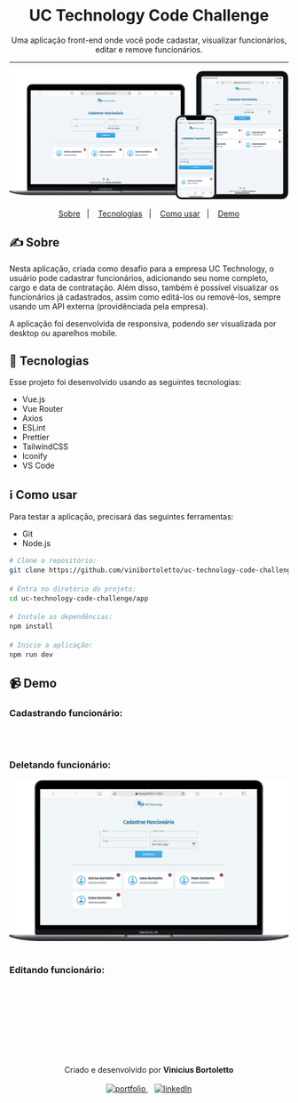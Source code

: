 <div align="center">
  <h1>UC Technology Code Challenge</h1>
  Uma aplicação front-end onde você pode cadastar, visualizar funcionários, editar e remove funcionários. 
</div>

<hr />

<p align="center">
  <img alt="website mockup" src="./app/src/assets/readme/mockup.png" />    
</p>

<p align="center">
  <a href="#writing_hand-sobre">Sobre</a>&nbsp;&nbsp;&nbsp;|&nbsp;&nbsp;&nbsp;
  <a href="#rocket-tecnologias">Tecnologias</a>&nbsp;&nbsp;&nbsp;|&nbsp;&nbsp;&nbsp;
  <a href="#information_source-como-usar">Como usar</a>&nbsp;&nbsp;&nbsp;|&nbsp;&nbsp;&nbsp;
  <a href="#video_camera-demo">Demo</a>
</p>

## :writing_hand: Sobre

Nesta aplicação, criada como desafio para a empresa UC Technology, o usuário pode cadastrar funcionários, adicionando seu nome completo, cargo e data de contratação. Além disso, também é possível visualizar os funcionários já cadastrados, assim como editá-los ou removê-los, sempre usando um API externa (providênciada pela empresa).

A aplicação foi desenvolvida de responsiva, podendo ser visualizada por desktop ou aparelhos mobile.

## :rocket: Tecnologias

Esse projeto foi desenvolvido usando as seguintes tecnologias:

- Vue.js
- Vue Router
- Axios
- ESLint
- Prettier
- TailwindCSS
- Iconify
- VS Code

## :information_source: Como usar

Para testar a aplicação, precisará das seguintes ferramentas:

- Git
- Node.js

```bash
# Clone o repositório:
git clone https://github.com/vinibortoletto/uc-technology-code-challenge.git

# Entra no diretório do projeto:
cd uc-technology-code-challenge/app

# Instale as dependências:
npm install

# Inicie a aplicação:
npm run dev
```

## :video_camera: Demo

<div>

### Cadastrando funcionário:

<img  src='./app/src/assets/readme/creating.gif' alt='' />
<br/>
<br/>

### Deletando funcionário:

<img src='./app/src/assets/readme/deleting.gif' alt='' />
<br/>
<br/>

### Editando funcionário:

<img src='./app/src/assets/readme/editing.gif' alt='' />
<br/>
<br/>

</div>

<br/><br/>

<br/><br/>

<p align="center">
  Criado e desenvolvido por <b>Vinicius Bortoletto</b>
  <br/><br/>
  
  <a href="https://vinibortoletto.vercel.app/">
    <img alt="portfolio" height="30px" src="https://i.imgur.com/7lbNPnj.png" />
  </a>
  &nbsp;&nbsp;
  <a href="https://www.linkedin.com/in/vinicius-bortoletto/">
    <img alt="linkedIn" height="30px" src="https://i.imgur.com/TQRXxhT.png" />
  </a>
</p>
